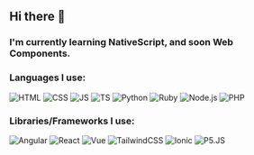 ## Hi there :wave:

### I'm currently learning NativeScript, and soon Web Components.

### Languages I use:

![HTML](https://img.shields.io/badge/-Html-red?style=for-the-badge&logo=html5&logoColor=white) ![CSS](https://img.shields.io/badge/-Css-blue?style=for-the-badge&logo=css3&logoColor=white) ![JS](https://img.shields.io/badge/-javascript-yellow?style=for-the-badge&logo=javascript&logoColor=white) ![TS](https://img.shields.io/badge/-typescript-3178c6?style=for-the-badge&logo=typescript&logoColor=white) ![Python](https://img.shields.io/badge/-python-blue?style=for-the-badge&logo=python&logoColor=white) ![Ruby](https://img.shields.io/badge/-ruby-darkred?style=for-the-badge&logo=ruby&logoColor=white) ![Node.js](https://img.shields.io/badge/-nodejs-70a761?style=for-the-badge&logo=node.js&logoColor=white) ![PHP](https://img.shields.io/badge/-php-8892bf?style=for-the-badge&logo=php&logoColor=white)

### Libraries/Frameworks I use:

![Angular](https://img.shields.io/badge/-angular-red?style=for-the-badge&logo=angular&logoColor=white) ![React](https://img.shields.io/badge/-react-blue?style=for-the-badge&logo=react&logoColor=white) ![Vue](https://img.shields.io/badge/-vue-42b983?style=for-the-badge&logo=vue.js&logoColor=white) ![TailwindCSS](https://img.shields.io/badge/-tailwind-38b2ac?style=for-the-badge&logo=tailwind-css&logoColor=white) ![Ionic](https://img.shields.io/badge/-ionic-3880ff?style=for-the-badge&logo=ionic&logoColor=white) ![P5.JS](https://img.shields.io/badge/-p5js-ed225d?style=for-the-badge&logo=p5js&logoColor=white)
